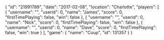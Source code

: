 {
  "id": "21991789",
  "date": "2017-02-08",
  "location": "Charlotte",
  "players": [
    {
      "username": "",
      "userid": 0,
      "name": "James",
      "score": 0,
      "firstTimePlaying": false,
      "win": false
    },
    {
      "username": "",
      "userid": 0,
      "name": "Nick",
      "score": 0,
      "firstTimePlaying": false,
      "win": false
    },
    {
      "username": "",
      "userid": 0,
      "name": "Dave",
      "score": 0,
      "firstTimePlaying": false,
      "win": true
    }
  ],
  "game": {
    "name": "Coup",
    "id": 131357
  }
}
